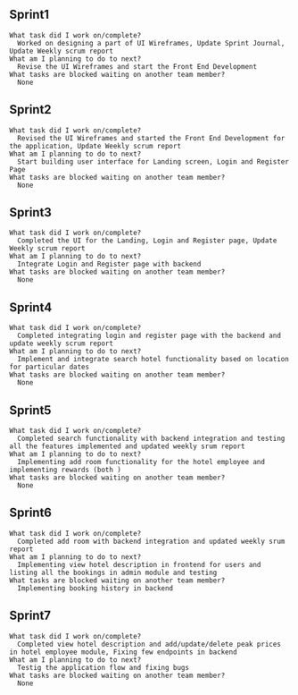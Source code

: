 ## Sprint1

    What task did I work on/complete?
      Worked on designing a part of UI Wireframes, Update Sprint Journal, Update Weekly scrum report
    What am I planning to do to next?
      Revise the UI Wireframes and start the Front End Development
    What tasks are blocked waiting on another team member?
      None


## Sprint2

    What task did I work on/complete?
      Revised the UI Wireframes and started the Front End Development for the application, Update Weekly scrum report
    What am I planning to do to next?
      Start building user interface for Landing screen, Login and Register Page
    What tasks are blocked waiting on another team member?
      None

## Sprint3

    What task did I work on/complete?
      Completed the UI for the Landing, Login and Register page, Update Weekly scrum report
    What am I planning to do to next?
      Integrate Login and Register page with backend
    What tasks are blocked waiting on another team member?
      None


## Sprint4

    What task did I work on/complete?
      Completed integrating login and register page with the backend and update weekly scrum report
    What am I planning to do to next?
      Implement and integrate search hotel functionality based on location for particular dates
    What tasks are blocked waiting on another team member?
      None


## Sprint5

    What task did I work on/complete?
      Completed search functionality with backend integration and testing all the features implemented and updated weekly srum report
    What am I planning to do to next?
      Implementing add room functionality for the hotel employee and implementing rewards (both )
    What tasks are blocked waiting on another team member?
      None

## Sprint6

    What task did I work on/complete?
      Completed add room with backend integration and updated weekly srum report
    What am I planning to do to next?
      Implementing view hotel description in frontend for users and listing all the bookings in admin module and testing
    What tasks are blocked waiting on another team member?
      Implementing booking history in backend



## Sprint7

    What task did I work on/complete?
      Completed view hotel description and add/update/delete peak prices in hotel employee module, Fixing few endpoints in backend
    What am I planning to do to next?
      Testig the application flow and fixing bugs
    What tasks are blocked waiting on another team member?
      None


